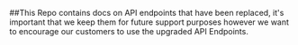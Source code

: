 ##This Repo contains docs on API endpoints that have been replaced, it's important that we keep them for future support purposes however we want to encourage our customers to use the upgraded API Endpoints.
